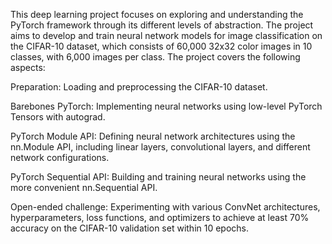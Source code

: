 This deep learning project focuses on exploring and understanding the PyTorch framework through its different levels of abstraction. The project aims to develop and train neural network models for image classification on the CIFAR-10 dataset, which consists of 60,000 32x32 color images in 10 classes, with 6,000 images per class. The project covers the following aspects:

Preparation: Loading and preprocessing the CIFAR-10 dataset.

Barebones PyTorch: Implementing neural networks using low-level PyTorch Tensors with autograd.

PyTorch Module API: Defining neural network architectures using the nn.Module API, including linear layers, convolutional layers, and different network configurations.

PyTorch Sequential API: Building and training neural networks using the more convenient nn.Sequential API.

Open-ended challenge: Experimenting with various ConvNet architectures, hyperparameters, loss functions, and optimizers to achieve at least 70% accuracy on the CIFAR-10 validation set within 10 epochs.
